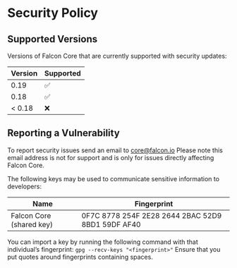 # Security Policy

## Supported Versions

Versions of Falcon Core that are currently supported with security updates:

| Version | Supported          |
| ------- | ------------------ |
| 0.19    | :white_check_mark: |
| 0.18    | :white_check_mark: |
| < 0.18  | :x:                |

## Reporting a Vulnerability

To report security issues send an email to core@falcon.io
Please note this email address is not for support and is only for issues directly affecting Falcon Core.


The following keys may be used to communicate sensitive information to developers:

| Name | Fingerprint |
|------|-------------|
| Falcon Core (shared key) | 0F7C 8778 254F 2E28 2644  2BAC 52D9 8BD1 59DF AF40 |

You can import a key by running the following command with that individual’s fingerprint: `gpg --recv-keys "<fingerprint>"` Ensure that you put quotes around fingerprints containing spaces.
